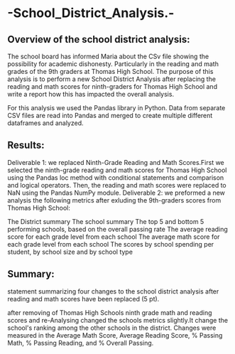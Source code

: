 # -School_District_Analysis.-
## Overview of the school district analysis:
The school board has informed Maria about the CSv file showing the possibility for academic dishonesty. Particularly in the reading and math grades of the 9th graders at Thomas High School. The purpose of this analysis is to perform a new School District Analysis after replacing the reading and math scores for ninth-graders for Thomas High School and write a report how this has impacted the overall analysis.

For this analysis we used the Pandas library in Python. Data from separate CSV files are read into Pandas and merged to create multiple different dataframes and analyzed.


## Results:
Deliverable 1: we replaced Ninth-Grade Reading and Math Scores.First we selected the ninth-grade reading and math scores for Thomas High School using the Pandas loc method with conditional statements and comparison and logical operators. Then, the reading and math scores were replaced to NaN using the Pandas NumPy module.
Deliverable 2:
we preformed a new analysis the following metrics after exluding the 9th-graders scores from Thomas High School:

The District summary
The school summary
The top 5 and bottom 5 performing schools, based on the overall passing rate
The average reading score for each grade level from each school
The average math score for each grade level from each school
The scores by school spending per student, by school size and by school type


## Summary:

statement summarizing four changes to the school district analysis after reading and math scores have been replaced (5 pt).

after removing of Thomas High Schools ninth grade math and reading scores and re-Analysing changed the schools metrics slightly.It change the school's ranking among the other schools in the district. Changes were measured in the Average Math Score, Average Reading Score, % Passing Math, % Passing Reading, and % Overall Passing.
